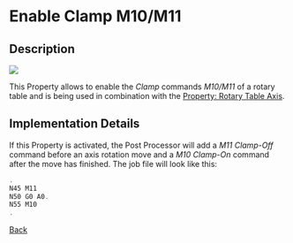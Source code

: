 # Enable Clamp M10/M11
## Description

![](/images/pp008.PNG)

This Property allows to enable the *Clamp* commands *M10/M11* of a rotary table and is being used in combination with the [Property: Rotary Table Axis](rotaryAxis.md).

## Implementation Details
If this Property is activated, the Post Processor will add a *M11 Clamp-Off* command before an axis rotation move and a *M10 Clamp-On* command after the move has finished. The job file will look like this:

```javascript
.
N45 M11
N50 G0 A0.
N55 M10
.
```


[Back](index.md)